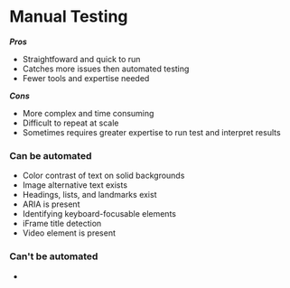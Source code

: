 # Manual Testing

**_Pros_**

-   Straightfoward and quick to run
-   Catches more issues then automated testing
-   Fewer tools and expertise needed

**_Cons_**

-   More complex and time consuming
-   Difficult to repeat at scale
-   Sometimes requires greater expertise to run test and interpret results

### Can be automated

-   Color contrast of text on solid backgrounds
-   Image alternative text exists
-   Headings, lists, and landmarks exist
-   ARIA is present
-   Identifying keyboard-focusable elements
-   iFrame title detection
-   Video element is present

### Can't be automated

-
